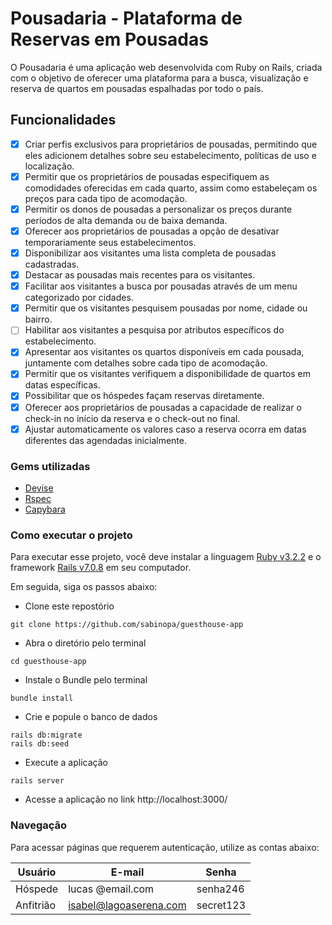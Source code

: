 # Pousadaria - Plataforma de Reservas em Pousadas

O Pousadaria é uma aplicação web desenvolvida com Ruby on Rails, criada com o objetivo de oferecer uma plataforma para a busca, visualização e reserva de quartos em pousadas espalhadas por todo o país. 

## Funcionalidades

 - [x]  Criar perfis exclusivos para proprietários de pousadas, permitindo que eles adicionem detalhes sobre seu estabelecimento, políticas de uso e localização.
 - [x]  Permitir que os proprietários de pousadas especifiquem as comodidades oferecidas em cada quarto, assim como estabeleçam os preços para cada tipo de acomodação.
 - [x]  Permitir os donos de pousadas a personalizar os preços durante períodos de alta demanda ou de baixa demanda.
 - [x]  Oferecer aos proprietários de pousadas a opção de desativar temporariamente seus estabelecimentos.
 - [x]  Disponibilizar aos visitantes uma lista completa de pousadas cadastradas.
 - [x]  Destacar as pousadas mais recentes para os visitantes.
 - [x]  Facilitar aos visitantes a busca por pousadas através de um menu categorizado por cidades.
 - [x]  Permitir que os visitantes pesquisem pousadas por nome, cidade ou bairro.
 - [ ]  Habilitar aos visitantes a pesquisa por atributos específicos do estabelecimento.
 - [x]  Apresentar aos visitantes os quartos disponíveis em cada pousada, juntamente com detalhes sobre cada tipo de acomodação.
 - [x]  Permitir que os visitantes verifiquem a disponibilidade de quartos em datas específicas.
 - [x]  Possibilitar que os hóspedes façam reservas diretamente.
 - [x]  Oferecer aos proprietários de pousadas a capacidade de realizar o check-in no início da reserva e o check-out no final.
 - [x]  Ajustar automaticamente os valores caso a reserva ocorra em datas diferentes das agendadas inicialmente.

### Gems utilizadas
- [Devise](https://github.com/heartcombo/devise)
- [Rspec](https://github.com/rspec/rspec-rails)
- [Capybara](https://github.com/teamcapybara/capybara)

### Como executar o projeto 

Para executar esse projeto, você deve instalar a linguagem [Ruby v3.2.2](https://www.ruby-lang.org/pt/) e o framework [Rails v7.0.8](https://guides.rubyonrails.org/) em seu computador.

Em seguida, siga os passos abaixo: 

- Clone este repostório
```
git clone https://github.com/sabinopa/guesthouse-app
```

- Abra o diretório pelo terminal 
```
cd guesthouse-app
```

- Instale o Bundle pelo terminal 
```
bundle install
```

- Crie e popule o banco de dados 
```
rails db:migrate
rails db:seed
```

- Execute a aplicação 
```
rails server
```

- Acesse a aplicação no link http://localhost:3000/

### Navegação

Para acessar páginas que requerem autenticação, utilize as contas abaixo:

|   Usuário   |          E-mail         |    Senha    |
|-------------|-------------------------|-------------|
|   Hóspede   |     lucas @email.com    |   senha246  |
|  Anfitrião  |  isabel@lagoaserena.com |   secret123 |


